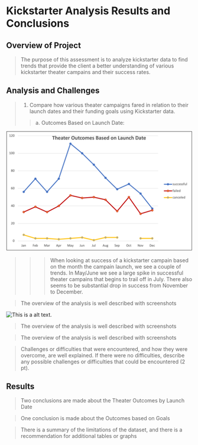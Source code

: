 # Kickstarter Analysis Results and Conclusions

## Overview of Project

> The purpose of this assessment is to analyze kickstarter data to find trends that provide the client a better understanding of various kickstarter theater campains and their success rates. 

## Analysis and Challenges

> 1. Compare how various theater campaigns fared in relation to their launch dates and their funding goals using Kickstarter data. 
>> a. Outcomes Based on Launch Date:

![Graph ploting theater outcomes based on the launch date.](https://github.com/ClayMack/kickstarter-analysis/blob/main/Resources/Theature_Outcomes_vs_Lauch.png
"This is a sample image.")
>>> When looking at success of a kickstarter campain based on the month the campain launch, we see a couple of trends. In May/June we see a large spike in successful theater campains that begins to trail off in July. There also seems to be substantial drop in success from November to December.

> The overview of the analysis is well described with screenshots 

![This is a alt text.](/image/sample.png "This is a sample image.")

> The overview of the analysis is well described with screenshots 

> The overview of the analysis is well described with screenshots 



>Challenges or difficulties that were encountered, and how they were overcome, are well explained. If there were no difficulties, describe any possible challenges or difficulties that could be encountered (2 pt).



## Results

> Two conclusions are made about the Theater Outcomes by Launch Date

>One conclusion is made about the Outcomes based on Goals

>There is a summary of the limitations of the dataset, and there is a recommendation for additional tables or graphs

